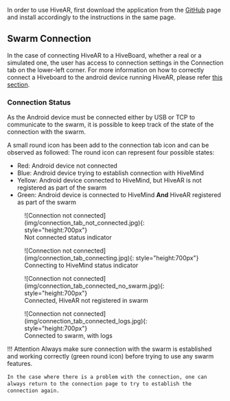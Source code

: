 In order to use HiveAR, first download the application from the [GitHub](https://github.com/SwarmUS/HiveAR) page and install accordingly to the instructions in the same page.

## Swarm Connection
In the case of connecting HiveAR to a HiveBoard, whether a real or a simulated one, the user has access to connection settings in the Connection tab on the lower-left corner.
For more information on how to correctly connect a Hiveboard to the android device running HiveAR, please refer [this section](../Networking/configure-wifi.md#connect-hiveboard-hivear).

### Connection Status
As the Android device must be connected either by USB or TCP to communicate to the swarm, it is possible to keep track of the state of the connection with the swarm.

A small round icon has been add to the connection tab icon and can be observed as followed:
The round icon can represent four possible states:

- Red: Android device not connected
- Blue: Android device trying to establish connection with HiveMind
- Yellow: Android device connected to HiveMind, but HiveAR is not registered as part of the swarm
- Green: Android device is connected to HiveMind **And** HiveAR registered as part of the swarm

<figure markdown>
  ![Connection not connected](img/connection_tab_not_connected.jpg){: style="height:700px"}

  <figcaption>Not connected status indicator</figcaption>

</figure>
<figure markdown>
  ![Connection not connected](img/connection_tab_connecting.jpg){: style="height:700px"}

  <figcaption>Connecting to HiveMind status indicator</figcaption>

</figure>
<figure markdown>
  ![Connection not connected](img/connection_tab_connected_no_swarm.jpg){: style="height:700px"}

  <figcaption>Connected, HiveAR not registered in swarm</figcaption>

</figure>
<figure markdown>
  ![Connection not connected](img/connection_tab_connected_logs.jpg){: style="height:700px"}

  <figcaption>Connected to swarm, with logs</figcaption>

</figure>

!!! Attention
    Always make sure connection with the swarm is established and working correctly (green round icon) before trying to use any swarm features. 
    
    In the case where there is a problem with the connection, one can always return to the connection page to try to establish the connection again.
